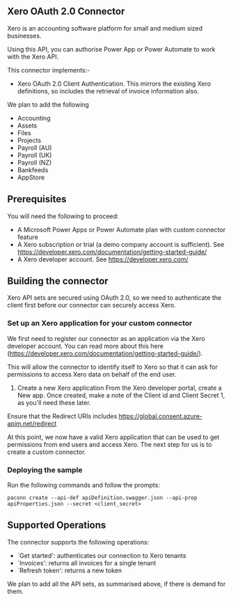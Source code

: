 
## Xero OAuth 2.0 Connector
Xero is an accounting software platform for small and medium sized businesses.

Using this API, you can authorise Power App or Power Automate to work with the Xero API.  

This connector implements:-

* Xero OAuth 2.0 Client Authentication.  This mirrors the existing Xero definitions, so includes the retrieval of invoice information also.

We plan to add the following
* Accounting
* Assets
* Files
* Projects
* Payroll (AU)
* Payroll (UK)
* Payroll (NZ)
* Bankfeeds
* AppStore

## Prerequisites
You will need the following to proceed:
* A Microsoft Power Apps or Power Automate plan with custom connector feature
* A Xero subscription or trial (a demo company account is sufficient). See https://developer.xero.com/documentation/getting-started-guide/
* A Xero developer account.  See https://developer.xero.com/ 

## Building the connector 
Xero API sets are secured using OAuth 2.0, so we need to authenticate the client first before our connector can securely access Xero.

### Set up an Xero application for your custom connector
We first need to register our connector as an application via the Xero developer account.  You can read more about this here (https://developer.xero.com/documentation/getting-started-guide/).

This will allow the connector to identify itself to Xero so that it can ask for permissions to access Xero data on behalf of the end user.

1. Create a new Xero application
From the Xero developer portal, create a New app.  Once created, make a note of the Client id and Client Secret 1, as you'll need these later.

Ensure that the Redirect URIs includes https://global.consent.azure-apim.net/redirect
  
At this point, we now have a valid Xero application that can be used to get permissions from end users and access Xero.  The next step for us is to create a custom connector.

### Deploying the sample
Run the following commands and follow the prompts:

```paconn
paconn create --api-def apiDefinition.swagger.json --api-prop apiProperties.json --secret <client_secret>
```

## Supported Operations
The connector supports the following operations:
* `Get started': authenticates our connection to Xero tenants
* `Invoices': returns all invoices for a single tenant
* `Refresh token': returns a new token

We plan to add all the API sets, as summarised above, if there is demand for them.
